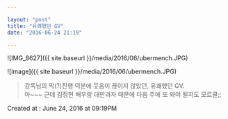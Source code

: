 ```yaml
---

layout: "post"  
title: "유쾌했던 GV"  
date: "2016-06-24 21:19"

---
```


![IMG_8627]({{ site.baseurl }}/media/2016/06/ubermench.JPG)

![image]({{ site.baseurl }}/media/2016/06/ubermench.JPG)

> 감독님의 막(?)진행 덕분에 웃음이 끊이지 않았던, 유쾌했던 GV.  
> 아~~~ 근데 김정현 배우랑 대만과자 때문에 다음 주에 또 와야 될지도 모르클;;

Created at : June 24, 2016 at 09:19PM

